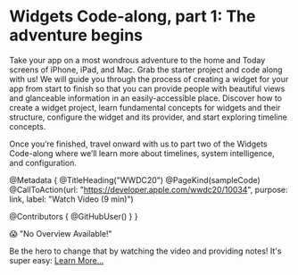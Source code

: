 # Widgets Code-along, part 1: The adventure begins

Take your app on a most wondrous adventure to the home and Today screens of iPhone, iPad, and Mac. Grab the starter project and code along with us! We will guide you through the process of creating a widget for your app from start to finish so that you can provide people with beautiful views and glanceable information in an easily-accessible place. Discover how to create a widget project, learn fundamental concepts for widgets and their structure, configure the widget and its provider, and start exploring timeline concepts.

Once you’re finished, travel onward with us to part two of the Widgets Code-along where we’ll learn more about timelines, system intelligence, and configuration.

@Metadata {
   @TitleHeading("WWDC20")
   @PageKind(sampleCode)
   @CallToAction(url: "https://developer.apple.com/wwdc20/10034", purpose: link, label: "Watch Video (9 min)")

   @Contributors {
      @GitHubUser(<replace this with your GitHub handle>)
   }
}

😱 "No Overview Available!"

Be the hero to change that by watching the video and providing notes! It's super easy:
 [Learn More…](https://wwdcnotes.github.io/WWDCNotes/documentation/wwdcnotes/contributing)

